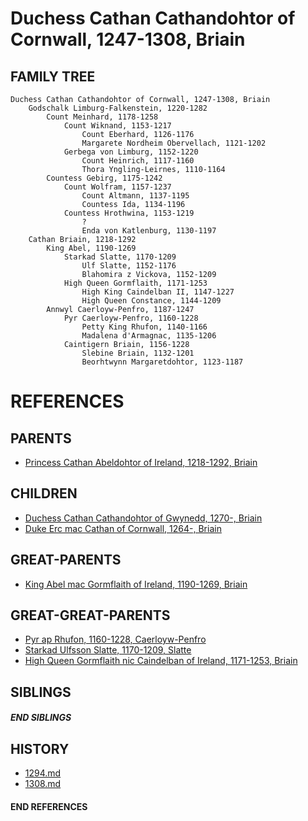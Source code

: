 # Duchess Cathan Cathandohtor of Cornwall, 1247-1308, Briain

## FAMILY TREE
```
Duchess Cathan Cathandohtor of Cornwall, 1247-1308, Briain
    Godschalk Limburg-Falkenstein, 1220-1282
        Count Meinhard, 1178-1258
            Count Wiknand, 1153-1217
                Count Eberhard, 1126-1176
                Margarete Nordheim Obervellach, 1121-1202
            Gerbega von Limburg, 1152-1220
                Count Heinrich, 1117-1160
                Thora Yngling-Leirnes, 1110-1164
        Countess Gebirg, 1175-1242
            Count Wolfram, 1157-1237
                Count Altmann, 1137-1195
                Countess Ida, 1134-1196
            Countess Hrothwina, 1153-1219
                ?
                Enda von Katlenburg, 1130-1197
    Cathan Briain, 1218-1292
        King Abel, 1190-1269
            Starkad Slatte, 1170-1209
                Ulf Slatte, 1152-1176
                Blahomira z Vickova, 1152-1209
            High Queen Gormflaith, 1171-1253
                High King Caindelban II, 1147-1227
                High Queen Constance, 1144-1209
        Annwyl Caerloyw-Penfro, 1187-1247
            Pyr Caerloyw-Penfro, 1160-1228
                Petty King Rhufon, 1140-1166
                Madalena d'Armagnac, 1135-1206
            Caintigern Briain, 1156-1228
                Slebine Briain, 1132-1201
                Beorhtwynn Margaretdohtor, 1123-1187
```


# REFERENCES

## PARENTS 
* [Princess Cathan Abeldohtor of Ireland, 1218-1292, Briain](cathan_abeldohtor_1218.md)

## CHILDREN 
* [Duchess Cathan Cathandohtor of Gwynedd, 1270-, Briain](cathan_cathandohtor_1270.md)
* [Duke Erc mac Cathan of Cornwall, 1264-, Briain](erc_mac_cathan_1264.md)


## GREAT-PARENTS 
* [King Abel mac Gormflaith of Ireland, 1190-1269, Briain](abel_mac_gormflaith_1190.md)


## GREAT-GREAT-PARENTS 
* [Pyr ap Rhufon, 1160-1228, Caerloyw-Penfro](pyr_ap_rhufon_1160.md)
* [Starkad Ulfsson Slatte, 1170-1209, Slatte](starkad_ulfsson_1170.md)
* [High Queen Gormflaith nic Caindelban of Ireland, 1171-1253, Briain](gormflaith_nic_caindelban_1171.md)

## SIBLINGS

##### END SIBLINGS  
## HISTORY
* [1294.md](../h/1294.md)
* [1308.md](../h/1308.md)

#### END REFERENCES
